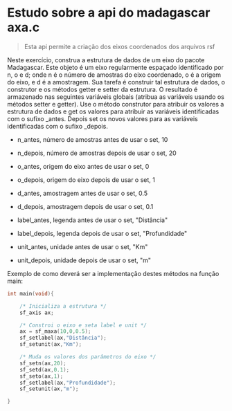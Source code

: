 # Estudo sobre a api do madagascar axa.c

> Esta api permite a criação dos eixos coordenados dos arquivos rsf

Neste exercício, construa a estrutura de dados de um eixo do pacote Madagascar. Este objeto é um eixo regularmente espaçado
identificado por n, o e d; onde n é o número de amostras do eixo coordenado, o é a origem do eixo, e d é a amostragem.
Sua tarefa é construir tal estrutura de dados, o construtor e os métodos getter e setter da estrutura.
O resultado é armazenado nas seguintes variáveis globais (atribua as variáveis usando os métodos setter e getter).
Use o método construtor para atribuir os valores a estrutura de dados e get os valores para atribuir as variáveis
identificadas com o sufixo \_antes. Depois set os novos valores para as variáveis identificadas com o sufixo \_depois.

- n\_antes, número de amostras antes de usar o set, 10

- n\_depois, número de amostras depois de usar o set, 20

- o\_antes, origem do eixo antes de usar o set, 0

- o\_depois, origem do eixo depois de usar o set, 1

- d\_antes, amostragem antes de usar o set, 0.5

- d\_depois, amostragem depois de usar o set, 0.1

- label\_antes, legenda antes de usar o set, "Distância"

- label\_depois, legenda depois de usar o set, "Profundidade"

- unit\_antes, unidade antes de usar o set, "Km"

- unit\_depois, unidade depois de usar o set, "m"

Exemplo de como deverá ser a implementação destes métodos na função main:

```c
int main(void){

	/* Inicializa a estrutura */
	sf_axis ax;

	/* Constroi o eixo e seta label e unit */
	ax = sf_maxa(10,0,0.5);
	sf_setlabel(ax,"Distância");
	sf_setunit(ax,"Km");

	/* Muda os valores dos parâmetros do eixo */
	sf_setn(ax,20);
	sf_setd(ax,0.1);
	sf_seto(ax,1);
	sf_setlabel(ax,"Profundidade");
	sf_setunit(ax,"m");

}
```

